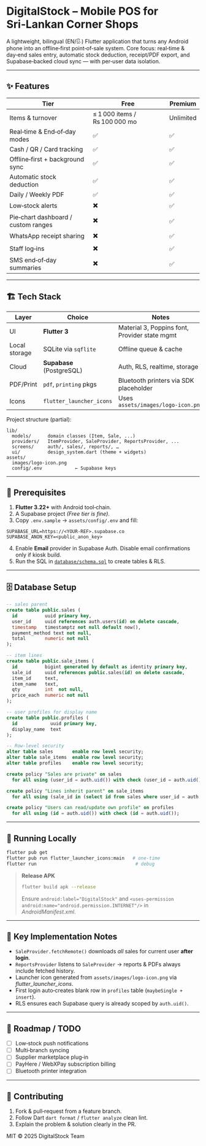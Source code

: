 # DigitalStock – Mobile POS for Sri‑Lankan Corner Shops

A lightweight, bilingual (EN/සිං) Flutter application that turns any Android phone into an offline‑first point‑of‑sale system.  Core focus: real‑time & day‑end sales entry, automatic stock deduction, receipt/PDF export, and Supabase‑backed cloud sync — with per‑user data isolation.

---

## ✨ Features

| Tier                                | Free                          | Premium   |
| ----------------------------------- | ----------------------------- | --------- |
| Items & turnover                    | ≤ 1 000 items / Rs 100 000 mo | Unlimited |
| Real‑time & End‑of‑day modes        | ✅                             | ✅         |
| Cash / QR / Card tracking           | ✅                             | ✅         |
| Offline‑first + background sync     | ✅                             | ✅         |
| Automatic stock deduction           | ✅                             | ✅         |
| Daily / Weekly PDF                  | ✅                             | ✅         |
| Low‑stock alerts                    | ✖️                            | ✅         |
| Pie‑chart dashboard / custom ranges | ✖️                            | ✅         |
| WhatsApp receipt sharing            | ✖️                            | ✅         |
| Staff log‑ins                       | ✖️                            | ✅         |
| SMS end‑of‑day summaries            | ✖️                            | ✅         |

---

## 🏗 Tech Stack

| Layer         | Choice                    | Notes                                         |
| ------------- | ------------------------- | --------------------------------------------- |
| UI            | **Flutter 3**             | Material 3, Poppins font, Provider state mgmt |
| Local storage | SQLite via `sqflite`      | Offline queue & cache                         |
| Cloud         | **Supabase** (PostgreSQL) | Auth, RLS, realtime, storage                  |
| PDF/Print     | `pdf`, `printing` pkgs    | Bluetooth printers via SDK placeholder        |
| Icons         | `flutter_launcher_icons`  | Uses `assets/images/logo‑icon.png`            |

Project structure (partial):

```
lib/
  models/      domain classes (Item, Sale, ...)
  providers/   ItemProvider, SaleProvider, ReportsProvider, ...
  screens/     auth/, sales/, reports/, …
  ui/          design_system.dart (theme + widgets)
assets/
  images/logo-icon.png
  config/.env            ← Supabase keys
```

---

## 🔧 Prerequisites

1. **Flutter 3.22+** with Android tool‑chain.
2. A Supabase project *(Free tier is fine)*.
3. Copy `.env.sample` → `assets/config/.env` and fill:

```
SUPABASE_URL=https://<YOUR‑REF>.supabase.co
SUPABASE_ANON_KEY=<public_anon_key>
```

4. Enable **Email** provider in Supabase Auth.  Disable email confirmations only if kiosk build.
5. Run the SQL in [`database/schema.sql`](#database-setup) to create tables & RLS.

---

## 🗄 Database Setup

```sql
-- sales parent
create table public.sales (
  id          uuid primary key,
  user_id     uuid references auth.users(id) on delete cascade,
  timestamp   timestamptz not null default now(),
  payment_method text not null,
  total       numeric not null
);

-- item lines
create table public.sale_items (
  id          bigint generated by default as identity primary key,
  sale_id     uuid references public.sales(id) on delete cascade,
  item_id     text,
  item_name   text,
  qty         int  not null,
  price_each  numeric not null
);

-- user profiles for display name
create table public.profiles (
  id            uuid primary key,
  display_name  text
);

-- Row‑level security
alter table sales       enable row level security;
alter table sale_items  enable row level security;
alter table profiles    enable row level security;

create policy "Sales are private" on sales
  for all using (user_id = auth.uid()) with check (user_id = auth.uid());

create policy "Lines inherit parent" on sale_items
  for all using (sale_id in (select id from sales where user_id = auth.uid()));

create policy "Users can read/update own profile" on profiles
  for all using (id = auth.uid()) with check (id = auth.uid());
```

---

## 🚀 Running Locally

```bash
flutter pub get
flutter pub run flutter_launcher_icons:main   # one‑time
flutter run                                    # debug
```

> **Release APK**
>
> ```bash
> flutter build apk --release
> ```
>
> Ensure `android:label="DigitalStock"` and `<uses-permission android:name="android.permission.INTERNET"/>` in *AndroidManifest.xml*.

---

## 📝 Key Implementation Notes

* `SaleProvider.fetchRemote()` downloads *all* sales for current user **after login**.
* `ReportsProvider` listens to `SaleProvider` → reports & PDFs always include fetched history.
* Launcher icon generated from `assets/images/logo-icon.png` via *flutter\_launcher\_icons*.
* First login auto‑creates blank row in `profiles` table (`maybeSingle + insert`).
* RLS ensures each Supabase query is already scoped by `auth.uid()`.

---

## 🎯 Roadmap / TODO

* [ ] Low‑stock push notifications
* [ ] Multi‑branch syncing
* [ ] Supplier marketplace plug‑in
* [ ] PayHere / WebXPay subscription billing
* [ ] Bluetooth printer integration

---

## 🤝 Contributing

1. Fork & pull‑request from a feature branch.
2. Follow Dart `dart format` / `flutter analyze` clean lint.
3. Explain the problem & solution clearly in the PR.

MIT © 2025 DigitalStock Team
